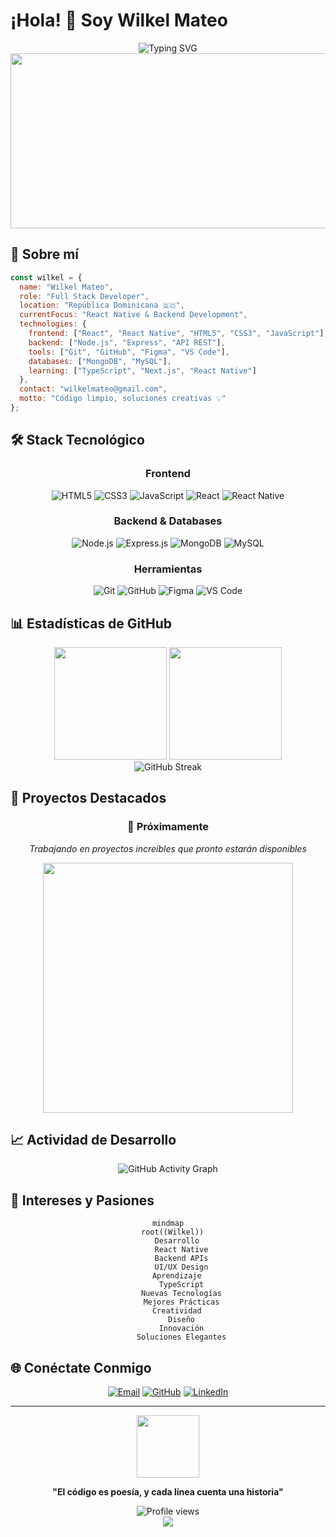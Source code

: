# ¡Hola! 👋 Soy Wilkel Mateo

<div align="center">
  <img src="https://readme-typing-svg.herokuapp.com?font=Fira+Code&weight=600&size=28&duration=3000&pause=1000&color=58A6FF&center=true&vCenter=true&width=600&lines=Desarrollador+Full+Stack;Apasionado+por+React+Native;Especialista+en+JavaScript;Creando+experiencias+digitales" alt="Typing SVG" />
</div>

<div align="center">
  <img src="https://user-images.githubusercontent.com/74038190/213910845-af37a709-8995-40d6-be59-724526e3c3d7.gif" width="900" height="280"/>
</div>

## 🚀 Sobre mí

```javascript
const wilkel = {
  name: "Wilkel Mateo",
  role: "Full Stack Developer",
  location: "República Dominicana 🇩🇴",
  currentFocus: "React Native & Backend Development",
  technologies: {
    frontend: ["React", "React Native", "HTML5", "CSS3", "JavaScript"],
    backend: ["Node.js", "Express", "API REST"],
    tools: ["Git", "GitHub", "Figma", "VS Code"],
    databases: ["MongoDB", "MySQL"],
    learning: ["TypeScript", "Next.js", "React Native"]
  },
  contact: "wilkelmateo@gmail.com",
  motto: "Código limpio, soluciones creativas 💡"
};
```

## 🛠️ Stack Tecnológico

<div align="center">

### Frontend
![HTML5](https://img.shields.io/badge/HTML5-E34F26?style=for-the-badge&logo=html5&logoColor=white)
![CSS3](https://img.shields.io/badge/CSS3-1572B6?style=for-the-badge&logo=css3&logoColor=white)
![JavaScript](https://img.shields.io/badge/JavaScript-F7DF1E?style=for-the-badge&logo=javascript&logoColor=black)
![React](https://img.shields.io/badge/React-20232A?style=for-the-badge&logo=react&logoColor=61DAFB)
![React Native](https://img.shields.io/badge/React_Native-20232A?style=for-the-badge&logo=react&logoColor=61DAFB)

### Backend & Databases
![Node.js](https://img.shields.io/badge/Node.js-43853D?style=for-the-badge&logo=node.js&logoColor=white)
![Express.js](https://img.shields.io/badge/Express.js-404D59?style=for-the-badge)
![MongoDB](https://img.shields.io/badge/MongoDB-4EA94B?style=for-the-badge&logo=mongodb&logoColor=white)
![MySQL](https://img.shields.io/badge/MySQL-00000F?style=for-the-badge&logo=mysql&logoColor=white)

### Herramientas
![Git](https://img.shields.io/badge/Git-F05032?style=for-the-badge&logo=git&logoColor=white)
![GitHub](https://img.shields.io/badge/GitHub-100000?style=for-the-badge&logo=github&logoColor=white)
![Figma](https://img.shields.io/badge/Figma-F24E1E?style=for-the-badge&logo=figma&logoColor=white)
![VS Code](https://img.shields.io/badge/VS_Code-007ACC?style=for-the-badge&logo=visual-studio-code&logoColor=white)

</div>

## 📊 Estadísticas de GitHub

<div align="center">
  <img height="180em" src="https://github-readme-stats.vercel.app/api?username=will23-ai&show_icons=true&theme=tokyonight&include_all_commits=true&count_private=true&hide_border=true&bg_color=0d1117"/>
  <img height="180em" src="https://github-readme-stats.vercel.app/api/top-langs/?username=will23-ai&layout=compact&langs_count=8&theme=tokyonight&hide_border=true&bg_color=0d1117"/>
</div>

<div align="center">
  <img src="https://github-readme-streak-stats.herokuapp.com/?user=will23-ai&theme=tokyonight&hide_border=true&background=0d1117" alt="GitHub Streak"/>
</div>

## 🎯 Proyectos Destacados

<div align="center">

### 🌟 Próximamente
*Trabajando en proyectos increíbles que pronto estarán disponibles*

<img src="https://user-images.githubusercontent.com/74038190/212284158-e840e285-664b-44d7-b79b-e264b5e54825.gif" width="400">

</div>

## 📈 Actividad de Desarrollo

<div align="center">
  <img src="https://github-readme-activity-graph.vercel.app/graph?username=will23-ai&theme=tokyo-night&hide_border=true&bg_color=0d1117&color=58a6ff&line=58a6ff&point=ffffff" alt="GitHub Activity Graph"/>
</div>

## 🎨 Intereses y Pasiones

<div align="center">

```mermaid
mindmap
  root((Wilkel))
    Desarrollo
      React Native
      Backend APIs
      UI/UX Design
    Aprendizaje
      TypeScript
      Nuevas Tecnologías
      Mejores Prácticas
    Creatividad
      Diseño
      Innovación
      Soluciones Elegantes
```

</div>

## 🌐 Conéctate Conmigo

<div align="center">

[![Email](https://img.shields.io/badge/Email-D14836?style=for-the-badge&logo=gmail&logoColor=white)](mailto:wilkelmateo@gmail.com)
[![GitHub](https://img.shields.io/badge/GitHub-100000?style=for-the-badge&logo=github&logoColor=white)](https://github.com/will23-ai)
[![LinkedIn](https://img.shields.io/badge/LinkedIn-0077B5?style=for-the-badge&logo=linkedin&logoColor=white)](https://linkedin.com/in/wilkelmateo)

</div>

---

<div align="center">
  <img src="https://user-images.githubusercontent.com/74038190/212284087-bbe7e430-757e-4901-90bf-4cd2ce3e1852.gif" width="100">
  
  **"El código es poesía, y cada línea cuenta una historia"**
  
  <img src="https://komarev.com/ghpvc/?username=will23-ai&label=Visitantes&color=58a6ff&style=flat-square" alt="Profile views"/>
</div>

<div align="center">
  <img src="https://capsule-render.vercel.app/api?type=waving&color=58a6ff&height=120&section=footer"/>
</div>
